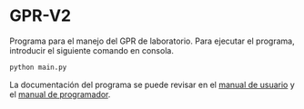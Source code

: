 # GPR-V2
Programa para el manejo del GPR de laboratorio. Para ejecutar el programa, introducir el siguiente comando en consola.

```bash
python main.py
```

La documentación del programa se puede revisar en el [manual de usuario](https://github.com/gdh-uniandes/GPR-Uniandes/blob/main/Documentos/Manual_Usuario_GPR.pdf) y el [manual de programador](https://github.com/gdh-uniandes/GPR-Uniandes/blob/main/Documentos/Manual_Programador_GPR.pdf).
